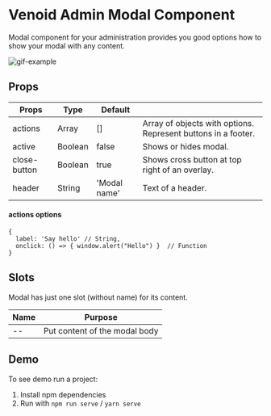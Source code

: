 # Venoid Admin Modal Component

Modal component for your administration provides you good options how to show your modal with any content.

![gif-example](https://bitbucket.org/venoid/admin-modal/raw/b409125ba5cbba59865005f299696e3b60226669/images/example2.gif)

## Props
| Props         | Type    | Default   |                                      |
|---------------|---------|-----------|--------------------------------------|
| actions       | Array   | []        | Array of objects with options. Represent buttons in a footer.    |
| active        | Boolean | false     | Shows or hides modal.                |
| close-button  | Boolean | true      | Shows cross button at top right of an overlay. |
| header        | String  | 'Modal name' | Text of a header. |

#### actions options
```
{
  label: 'Say hello' // String,
  onclick: () => { window.alert("Hello") }  // Function
}
```

## Slots

Modal has just one slot (without name) for its content.

| Name          | Purpose                       |
|---------------|-------------------------------|
|       --      | Put content of the modal body |

## Demo
To see demo run a project:

1. Install npm dependencies
2. Run with `npm run serve` / `yarn serve`
